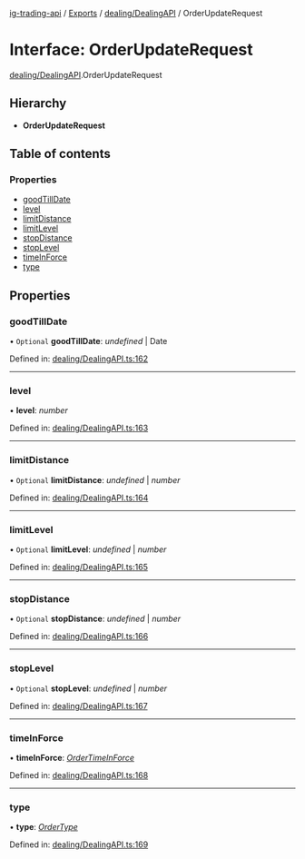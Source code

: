 [ig-trading-api](../README.md) / [Exports](../modules.md) / [dealing/DealingAPI](../modules/dealing_dealingapi.md) / OrderUpdateRequest

# Interface: OrderUpdateRequest

[dealing/DealingAPI](../modules/dealing_dealingapi.md).OrderUpdateRequest

## Hierarchy

- **OrderUpdateRequest**

## Table of contents

### Properties

- [goodTillDate](dealing_dealingapi.orderupdaterequest.md#goodtilldate)
- [level](dealing_dealingapi.orderupdaterequest.md#level)
- [limitDistance](dealing_dealingapi.orderupdaterequest.md#limitdistance)
- [limitLevel](dealing_dealingapi.orderupdaterequest.md#limitlevel)
- [stopDistance](dealing_dealingapi.orderupdaterequest.md#stopdistance)
- [stopLevel](dealing_dealingapi.orderupdaterequest.md#stoplevel)
- [timeInForce](dealing_dealingapi.orderupdaterequest.md#timeinforce)
- [type](dealing_dealingapi.orderupdaterequest.md#type)

## Properties

### goodTillDate

• `Optional` **goodTillDate**: _undefined_ | Date

Defined in: [dealing/DealingAPI.ts:162](https://github.com/bennycode/ig-trading-api/blob/b3c6a4e/src/dealing/DealingAPI.ts#L162)

---

### level

• **level**: _number_

Defined in: [dealing/DealingAPI.ts:163](https://github.com/bennycode/ig-trading-api/blob/b3c6a4e/src/dealing/DealingAPI.ts#L163)

---

### limitDistance

• `Optional` **limitDistance**: _undefined_ | _number_

Defined in: [dealing/DealingAPI.ts:164](https://github.com/bennycode/ig-trading-api/blob/b3c6a4e/src/dealing/DealingAPI.ts#L164)

---

### limitLevel

• `Optional` **limitLevel**: _undefined_ | _number_

Defined in: [dealing/DealingAPI.ts:165](https://github.com/bennycode/ig-trading-api/blob/b3c6a4e/src/dealing/DealingAPI.ts#L165)

---

### stopDistance

• `Optional` **stopDistance**: _undefined_ | _number_

Defined in: [dealing/DealingAPI.ts:166](https://github.com/bennycode/ig-trading-api/blob/b3c6a4e/src/dealing/DealingAPI.ts#L166)

---

### stopLevel

• `Optional` **stopLevel**: _undefined_ | _number_

Defined in: [dealing/DealingAPI.ts:167](https://github.com/bennycode/ig-trading-api/blob/b3c6a4e/src/dealing/DealingAPI.ts#L167)

---

### timeInForce

• **timeInForce**: [_OrderTimeInForce_](../enums/dealing_dealingapi.ordertimeinforce.md)

Defined in: [dealing/DealingAPI.ts:168](https://github.com/bennycode/ig-trading-api/blob/b3c6a4e/src/dealing/DealingAPI.ts#L168)

---

### type

• **type**: [_OrderType_](../enums/dealing_dealingapi.ordertype.md)

Defined in: [dealing/DealingAPI.ts:169](https://github.com/bennycode/ig-trading-api/blob/b3c6a4e/src/dealing/DealingAPI.ts#L169)
